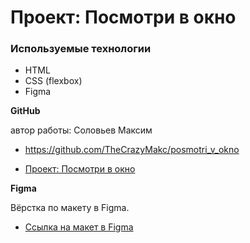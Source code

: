 # Проект: Посмотри в окно
### Используемые технологии
* HTML
* CSS (flexbox)
* Figma


**GitHub**

автор работы: Соловьев Максим

 * https://github.com/TheCrazyMakc/posmotri_v_okno

 * [Проект: Посмотри в окно](https://thecrazymakc.github.io/posmotri_v_okno/)


**Figma**

Вёрстка по макету в Figma.

* [Ссылка на макет в Figma](https://www.figma.com/file/QHcvX1RsUI89CulRB7HLk6/%234-%D0%9F%D0%BE%D1%81%D0%BC%D0%BE%D1%82%D1%80%D0%B8-%D0%B2-%D0%BE%D0%BA%D0%BD%D0%BE?node-id=301%3A43&mode=dev)